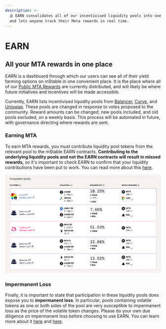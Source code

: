 ```yaml
---
description: >-
  ⛱️ EARN consolidates all of our incentivised liquidity pools into one place,
  and lets anyone track their Meta rewards in real time.
---
```


# EARN

## All your MTA rewards in one place

EARN is a dashboard through which our users can see all of their yield farming options on mStable in one convenient place. It is the place where all of our [Public MTA Rewards]() are currently distributed, and will likely be where future initiatives and incentives will be made accessible.

Currently, EARN lists incentivised liquidity pools from [Balancer](https://balancer.finance/), [Curve](https://www.curve.fi/), and [Uniswap](https://uniswap.io/). These pools are changed in response to votes proposed to the community. Reward amounts can be changed, new pools included, and old pools excluded, on a weekly basis. This process will be automated in future, with governance directing where rewards are sent.

### Earning MTA

To earn MTA rewards, you must contribute liquidity pool tokens from the relevant pool to the mStable EARN contracts. **Contributing to the underlying liquidity pools and not the EARN contracts will result in missed rewards,** so it's important to check EARN to confirm that your liquidity contributions have been put to work. You can read more about this [here](https://medium.com/mstable/guide-interacting-with-earn-liquidity-pools-on-mstable-4f2b04042069).

![A sample of available pools and yields from November 2020](../../.gitbook/assets/screen-shot-2020-11-05-at-11.21.12-am.png)

### Impermanent Loss

Finally, it is important to state that participation in these liquidity pools does expose you to **impermanent loss**. In particular, pools containing volatile tokens as one or both sides of the pool are very susceptible to impermanent loss as the price of the volatile token changes. Please do your own due diligence on impermanent loss before choosing to use EARN. You can learn more about it [here](https://medium.com/dragonfly-research/what-explains-the-rise-of-amms-7d008af1c399) and [here](https://cryptobriefing.com/how-to-yield-farm-uniswap-not-get-rekt/).

